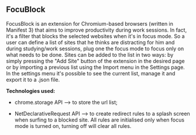 ## FocuBlock ##
FocusBlock is an extension for Chromium-based browsers (written in Manifest 3) that aims to improve productivity during work sessions.
In fact, it's a filter that blocks the selected websites when it's in focus mode. So a user can define a list of sites that he thinks are distracting for him and during studying/work sessions, plug one the focus mode to focus only on what needs to be done.
Sites can be added to the list in two ways: by simply pressing the "Add Site" button of the extension in the desired page or by importing a previous list using the Import menu in the Settings page.
In the settings menu it's possible to see the current list, manage it and export it to a .json file.

**Technologies used:**
- chrome.storage API --> to store the url list;

- NetDeclarativeRequest API --> to create redirect rules to a splash screen when surfing to a blocked site. All rules are initialised only when focus mode is turned on, turning off will clear all rules.